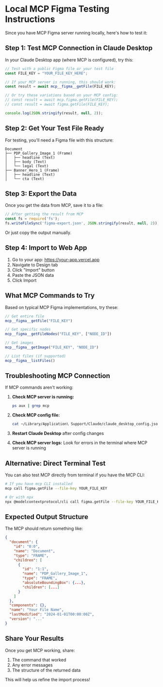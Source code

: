 # Local MCP Figma Testing Instructions

Since you have MCP Figma server running locally, here's how to test it:

## Step 1: Test MCP Connection in Claude Desktop

In your Claude Desktop app (where MCP is configured), try this:

```javascript
// Test with a public Figma file or your test file
const FILE_KEY = "YOUR_FILE_KEY_HERE";

// If your MCP server is running, this should work:
const result = await mcp__figma__getFile(FILE_KEY);

// Or try these variations based on your MCP config:
// const result = await mcp.figma.getFile(FILE_KEY);
// const result = await figma.getFile(FILE_KEY);

console.log(JSON.stringify(result, null, 2));
```

## Step 2: Get Your Test File Ready

For testing, you'll need a Figma file with this structure:
```
Document
├── PDP_Gallery_Image_1 (Frame)
│   ├── headline (Text)
│   ├── body (Text)
│   └── legal (Text)
├── Banner_Hero_1 (Frame)
│   ├── headline (Text)
│   └── cta (Text)
```

## Step 3: Export the Data

Once you get the data from MCP, save it to a file:

```javascript
// After getting the result from MCP
const fs = require('fs');
fs.writeFileSync('figma-export.json', JSON.stringify(result, null, 2));
```

Or just copy the output manually.

## Step 4: Import to Web App

1. Go to your app: https://your-app.vercel.app
2. Navigate to Design tab
3. Click "Import" button
4. Paste the JSON data
5. Click Import

## What MCP Commands to Try

Based on typical MCP Figma implementations, try these:

```javascript
// Get entire file
mcp__figma__getFile("FILE_KEY")

// Get specific nodes
mcp__figma__getFileNodes("FILE_KEY", ["NODE_ID"])

// Get images
mcp__figma__getImage("FILE_KEY", "NODE_ID")

// List files (if supported)
mcp__figma__listFiles()
```

## Troubleshooting MCP Connection

If MCP commands aren't working:

1. **Check MCP server is running:**
   ```bash
   ps aux | grep mcp
   ```

2. **Check MCP config file:**
   ```bash
   cat ~/Library/Application\ Support/Claude/claude_desktop_config.json
   ```

3. **Restart Claude Desktop** after config changes

4. **Check MCP server logs:**
   Look for errors in the terminal where MCP server is running

## Alternative: Direct Terminal Test

You can also test MCP directly from terminal if you have the MCP CLI:

```bash
# If you have mcp CLI installed
mcp call figma.getFile --file-key YOUR_FILE_KEY

# Or with npx
npx @modelcontextprotocol/cli call figma.getFile --file-key YOUR_FILE_KEY
```

## Expected Output Structure

The MCP should return something like:
```json
{
  "document": {
    "id": "0:0",
    "name": "Document",
    "type": "FRAME",
    "children": [
      {
        "id": "1:1",
        "name": "PDP_Gallery_Image_1",
        "type": "FRAME",
        "absoluteBoundingBox": {...},
        "children": [...]
      }
    ]
  },
  "components": {},
  "name": "Your File Name",
  "lastModified": "2024-01-01T00:00:00Z",
  "version": "..."
}
```

## Share Your Results

Once you get MCP working, share:
1. The command that worked
2. Any error messages
3. The structure of the returned data

This will help us refine the import process!